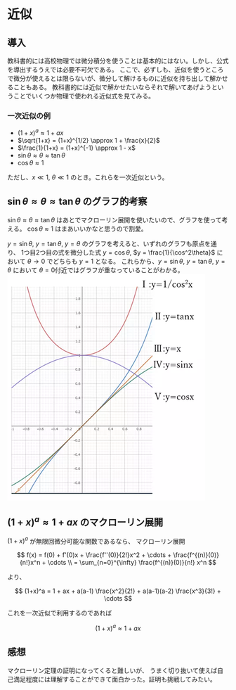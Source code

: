 # 近似

## 導入

教科書的には高校物理では微分積分を使うことは基本的にはない。しかし、公式を導出するうえでは必要不可欠である。
ここで、必ずしも、近似を使うところで微分が使えるとは限らないが、微分して解けるものに近似を持ち出して解かせることもある。
教科書的には近似で解かせたいならそれで解いてあげようということでいくつか物理で使われる近似式を見てみる。

### 一次近似の例

- $(1+x)^a \approx 1+ax$
- $\sqrt{1+x} = (1+x)^{1/2} \approx 1 + \frac{x}{2}$
- $\frac{1}{1+x} = (1+x)^{-1} \approx 1 - x$
- $\sin\theta \approx \theta \approx \tan\theta$
- $\cos\theta \approx 1$

ただし、$x \ll 1$, $\theta \ll 1$ のとき。これらを一次近似という。

## $\sin\theta \approx \theta \approx \tan\theta$ のグラフ的考察

$\sin\theta \approx \theta \approx \tan\theta$ はあとでマクローリン展開を使いたいので、グラフを使って考える。
$\cos\theta \approx 1$ はまあいいかなと思うので割愛。

$y = \sin\theta$, $y = \tan\theta$, $y = \theta$ のグラフを考えると、いずれのグラフも原点を通り、
1つ目2つ目の式を微分した式 $y = \cos\theta$, $y = \frac{1}{\cos^2\theta}$ において $\theta \to 0$ でどちらも $y = 1$ となる。
これらから、$y = \sin\theta$, $y = \tan\theta$, $y = \theta$ において $\theta=0$付近ではグラフが重なっていることがわかる。
![sinθ, tanθ, θ のグラフ](magazine/7-1.webp)

## $(1+x)^a \approx 1+ax$ のマクローリン展開

$(1+x)^a$ が無限回微分可能な関数であるなら、
マクローリン展開

$$
f(x) = f(0) + f'(0)x + \frac{f''(0)}{2!}x^2 + \cdots + \frac{f^{(n)}(0)}{n!}x^n + \cdots \\
= \sum_{n=0}^{\infty} \frac{f^{(n)}(0)}{n!} x^n
$$

より、

$$
(1+x)^a = 1 + ax + a(a-1) \frac{x^2}{2!} + a(a-1)(a-2) \frac{x^3}{3!} + \cdots
$$

これを一次近似で利用するのであれば

$$
(1+x)^a \approx 1 + ax
$$

## 感想

マクローリン定理の証明になってくると難しいが、
うまく切り抜いて使えば自己満足程度には理解することができて面白かった。証明も挑戦してみたい。
